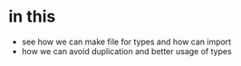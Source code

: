 # in this 
- see how we can make file for types and how can import
- how we can avoid duplication and better usage of types